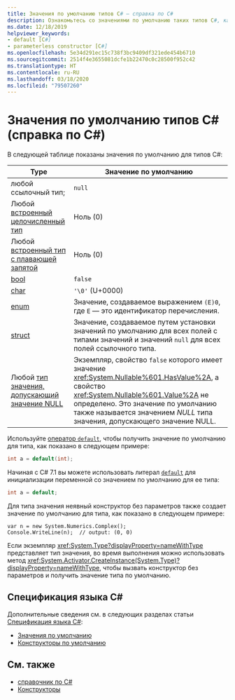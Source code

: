 ```yaml
---
title: Значения по умолчанию типов C# — справка по C#
description: Ознакомьтесь со значениями по умолчанию таких типов C#, как bool, char, int, float, double и др.
ms.date: 12/18/2019
helpviewer_keywords:
- default [C#]
- parameterless constructor [C#]
ms.openlocfilehash: 5e34d291ec15c738f3bc9409df321ede454b6710
ms.sourcegitcommit: 2514f4e3655081dcfe1b22470c0c28500f952c42
ms.translationtype: HT
ms.contentlocale: ru-RU
ms.lasthandoff: 03/18/2020
ms.locfileid: "79507260"
---
```

# <a name="default-values-of-c-types-c-reference"></a>Значения по умолчанию типов C# (справка по C#)

В следующей таблице показаны значения по умолчанию для типов C#:

|Type|Значение по умолчанию|
|---------|------------------|
|любой ссылочный тип;|`null`|
|Любой [встроенный целочисленный тип](integral-numeric-types.md)|Ноль (0)|
|Любой [встроенный тип с плавающей запятой](floating-point-numeric-types.md)|Ноль (0)|
|[bool](bool.md)|`false`|
|[char](char.md)|`'\0'` (U+0000)|
|[enum](enum.md)|Значение, создаваемое выражением `(E)0`, где `E` — это идентификатор перечисления.|
|[struct](struct.md)|Значение, создаваемое путем установки значений по умолчанию для всех полей с типами значений и значений `null` для всех полей ссылочного типа.|
|Любой [тип значения, допускающий значение NULL](nullable-value-types.md)|Экземпляр, свойство `false` которого имеет значение <xref:System.Nullable%601.HasValue%2A>, а свойство <xref:System.Nullable%601.Value%2A> не определено. Это значение по умолчанию также называется значением *NULL* типа значения, допускающего значение NULL.|

Используйте [оператор `default`](../operators/default.md#default-operator), чтобы получить значение по умолчанию для типа, как показано в следующем примере:

```csharp
int a = default(int);
```

Начиная с C# 7.1 вы можете использовать литерал [`default`](../operators/default.md#default-literal) для инициализации переменной со значением по умолчанию для ее типа:

```csharp
int a = default;
```

Для типа значения неявный конструктор без параметров также создает значение по умолчанию для типа, как показано в следующем примере:

```csharp-interactive
var n = new System.Numerics.Complex();
Console.WriteLine(n);  // output: (0, 0)
```

Если экземпляр <xref:System.Type?displayProperty=nameWithType> представляет тип значения, во время выполнения можно использовать метод <xref:System.Activator.CreateInstance(System.Type)?displayProperty=nameWithType>, чтобы вызвать конструктор без параметров и получить значение типа по умолчанию.

## <a name="c-language-specification"></a>Спецификация языка C#

Дополнительные сведения см. в следующих разделах статьи [Спецификация языка C#](~/_csharplang/spec/introduction.md):

- [Значения по умолчанию](~/_csharplang/spec/variables.md#default-values)
- [Конструкторы по умолчанию](~/_csharplang/spec/types.md#default-constructors)

## <a name="see-also"></a>См. также

- [справочник по C#](../index.md)
- [Конструкторы](../../programming-guide/classes-and-structs/constructors.md)
